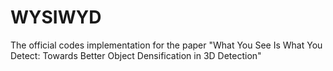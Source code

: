 # WYSIWYD
The official codes implementation for the paper "What You See Is What You Detect: Towards Better Object Densification in 3D Detection"
